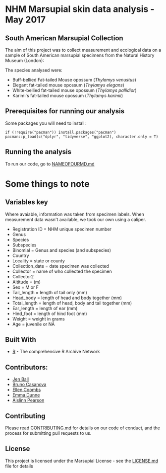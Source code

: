 


# NHM Marsupial skin data analysis - May 2017 

## South American Marsupial Collection

The aim of this project was to collect measurement and ecological data on a sample of South American marsupial specimens from the Natural History Museum (London): 

The species analysed were: 

* Buff-bellied Fat-tailed Mouse opossum (*Thylamys venustus*)
* Elegant fat-tailed mouse opossum (*Thylamys elegans*) 
* White-bellied fat-tailed mouse opossum (*Thylamys pallidior*) 
* Karimi's fat-tailed mouse opossum (*Thylamys karimii*) 


## Prerequisites for running our analysis 

Some packages you will need to install: 

````
if (!require("pacman")) install.packages("pacman")
pacman::p_load(c("dplyr", "tidyverse", "ggplot2), character.only = T)

````

## Running the analysis 

To run our code, go to [NAMEOFOURMD.md](link)



# Some things to note 

## Variables key 

Where avaiable, information was taken from specimen labels. When measurement data wasn't available, we took our own using a caliper. 


* Registration ID = NHM unique specimen number
* Genus
* Species
* Subspecies
* Binomial = Genus and species (and subspecies)
* Country
* Locality = state or county
* Collection_date = date specimen was collected
* Collector = name of who collected the specimen
* Collector2
* Altitude = (m)
* Sex = M or F
* Tail_length = length of tail only (mm)
* Head_body = length of head and body together (mm)
* Total_length = length of head, body and tail together (mm)
* Ear_length = length of ear (mm)
* Hind_foot = length of hind foot (mm)
* Weight = weight in grams 
* Age = juvenile or NA


## Built With

* [R](https://cran.r-project.org/) - The comprehensive R Archive Network 



## Contributors: 

* [Jen Ball](https://github.com/JenBall)
* [Bruno Casanova](https://github.com/BrunoCasa)
* [Ellen Coombs](https://github.com/EllenJCoombs)
* [Emma Dunne](https://github.com/emmadunne)
* [Aislinn Pearson](https://github.com/aislinnpearson)


## Contributing

Please read [CONTRIBUTING.md](CONTRIBUTING.md) for details on our code of conduct, and the process for submitting pull requests to us.


## License

This project is licensed under the Marsupial License - see the [LICENSE.md](LICENSE.md) file for details






